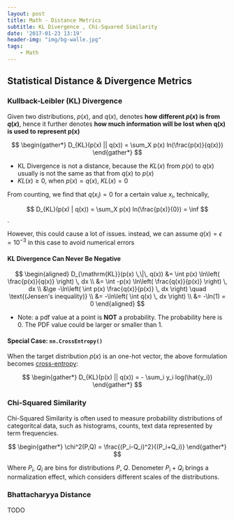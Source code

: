 ```yaml
---
layout: post
title: Math - Distance Metrics
subtitle: KL Divergence , Chi-Squared Similarity
date: '2017-01-23 13:19'
header-img: "img/bg-walle.jpg"
tags:
    - Math
---
```


## Statistical Distance & Divergence Metrics

### Kullback-Leibler (KL) Divergence

Given two distributions, $p(x)$, and $q(x)$, denotes **how different $p(x)$ is from $q(x)$**, hence it further denotes **how much information will be lost when q(x) is used to represent p(x)**

$$
\begin{gather*}
D_{KL}(p(x) || q(x)) = \sum_X p(x) ln(\frac{p(x)}{q(x)})
\end{gather*}
$$

- KL Divergence is not a distance, because the $KL(x)$ from $p(x)$ to $q(x)$ usually is not the same as that from $q(x)$ to $p(x)$
- $KL(x) \ge 0$, when $p(x)=q(x)$, $KL(x)=0$

From counting, we find that $q(x_i)=0$ for a certain value $x_i$, technically,

$$
D_{KL}(p(x) | q(x)) = \sum_X p(x) ln(\frac{p(x)}{0}) = \inf
$$.

However, this could cause a lot of issues. instead, we can assume $q(x) = \epsilon = 10^{-3}$ in this case to avoid numerical errors

#### KL Divergence Can Never Be Negative

$$
\begin{aligned}
D_{\mathrm{KL}}(p(x) \,\|\, q(x)) 
&= \int p(x) \ln\left( \frac{p(x)}{q(x)} \right) \, dx \\
&= \int -p(x) \ln\left( \frac{q(x)}{p(x)} \right) \, dx \\
&\ge -\ln\left( \int p(x) \frac{q(x)}{p(x)} \, dx \right) \quad \text{(Jensen's inequality)} \\
&= -\ln\left( \int q(x) \, dx \right) \\
&= -\ln(1) = 0
\end{aligned}
$$

- Note: a pdf value at a point is **NOT** a probability. The probability here is 0. The PDF value could be larger or smaller than 1.

#### Special Case: `nn.CrossEntropy()`

When the target distribution $p(x)$ is an one-hot vector, the above formulation becomes [cross-entropy](../2022/2022-01-24-deep-learning-softmax-crossentropy.markdown):

$$
\begin{gather*}
D_{KL}(p(x) || q(x)) = - \sum_i y_i log(\hat{y_i})
\end{gather*}
$$

### Chi-Squared Similarity

Chi-Squared Similarity is often used to measure probability distributions of categoritcal data, such as histograms, counts, text data represented by term frequencies.

$$
\begin{gather*}
\chi^2(P,Q) = \frac{(P_i-Q_i)^2}{(P_i+Q_i)}
\end{gather*}
$$

Where $P_i$, $Q_i$ are bins for distributions $P$, $Q$. Denometer $P_i + Q_i$ brings a normalization effect, which considers different scales of the distributions.

### Bhattacharyya Distance

TODO

